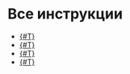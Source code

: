# Все инструкции

- [{#T}](create_manage_database.md)
- [{#T}](schema.md)
- [{#T}](connect.md)
- [{#T}](crud.md)